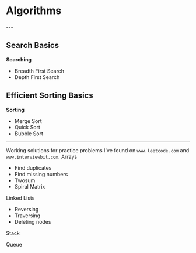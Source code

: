 <h1>Algorithms</h1>
---

<h2>Search Basics</h2>

**Searching** <br>
  - Breadth First Search
  - Depth First Search

<h2>Efficient Sorting Basics</h2>

**Sorting** <br>
  - Merge Sort
  - Quick Sort
  - Bubble Sort

---
Working solutions for practice problems I've found on `www.leetcode.com` and `www.interviewbit.com`.
Arrays
  - Find duplicates
  - Find missing numbers
  - Twosum
  - Spiral Matrix

Linked Lists
  - Reversing
  - Traversing
  - Deleting nodes

Stack

Queue
